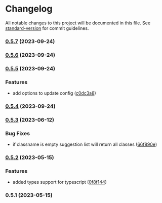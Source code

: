 # Changelog

All notable changes to this project will be documented in this file. See [standard-version](https://github.com/conventional-changelog/standard-version) for commit guidelines.

### [0.5.7](https://github.com/Reyzartz/tailwindcss-autocomplete/compare/v0.5.6...v0.5.7) (2023-09-24)

### [0.5.6](https://github.com/Reyzartz/tailwindcss-autocomplete/compare/v0.5.5...v0.5.6) (2023-09-24)

### [0.5.5](https://github.com/Reyzartz/tailwindcss-autocomplete/compare/v0.5.4...v0.5.5) (2023-09-24)


### Features

* add options to update config ([c0dc3a8](https://github.com/Reyzartz/tailwindcss-autocomplete/commit/c0dc3a86dd4b49f26254186b5b8f8e91af054a02))

### [0.5.4](https://github.com/Reyzartz/tailwindcss-autocomplete/compare/v0.5.3...v0.5.4) (2023-09-24)

### [0.5.3](https://github.com/Reyzartz/tailwindcss-autocomplete/compare/v0.5.2...v0.5.3) (2023-06-12)


### Bug Fixes

* if classname is empty suggestion list will return all classes ([66f890e](https://github.com/Reyzartz/tailwindcss-autocomplete/commit/66f890e20bf47111e17113bdacde916b712f6cc6))

### [0.5.2](https://github.com/Reyzartz/tailwindcss-autocomplete/compare/v0.5.1...v0.5.2) (2023-05-15)


### Features

* added types support for typescript ([0f8f144](https://github.com/Reyzartz/tailwindcss-autocomplete/commit/0f8f144e3e633cc26843b1abd24ed6f8b7fbf8ca))

### 0.5.1 (2023-05-15)
